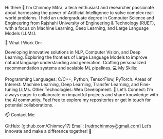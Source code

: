 Hi there 👋
I’m Chinmoy Mitra, a tech enthusiast and researcher passionate about harnessing the power of Artificial Intelligence to solve complex real-world problems. I hold an undergraduate degree in Computer Science and Engineering from Rajshahi University of Engineering & Technology (RUET), with a focus on Machine Learning, Deep Learning, and Large Language Models (LLMs).

🌟 What I Work On:

Developing innovative solutions in NLP, Computer Vision, and Deep Learning.
Exploring the frontiers of Large Language Models to improve natural language understanding and generation.
Crafting personalized recommendation systems and scalable ML pipelines.
💻 My Skills:

Programming Languages: C/C++, Python, TensorFlow, PyTorch.
Areas of Interest: Machine Learning, Deep Learning, Transfer Learning, and Fine-tuning LLMs.
Other Technologies: Web Development.
🤝 Let’s Connect:
I’m always eager to collaborate on impactful projects and share knowledge with the AI community. Feel free to explore my repositories or get in touch for potential collaborations.

📫 Contact Me:

GitHub: [github.com/Chinmoy17]
Email: [rudrochinmoy@gmail.com]
Let’s innovate and make a difference together! 🚀
